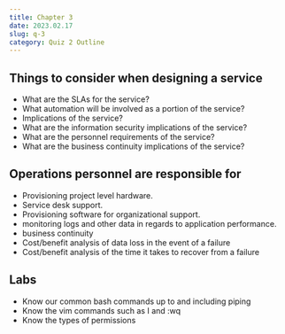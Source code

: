 ```yaml
---
title: Chapter 3
date: 2023.02.17
slug: q-3
category: Quiz 2 Outline
---
```


## Things to consider when designing a service

- What are the SLAs for the service?
- What automation will be involved as a portion of the service?
- Implications of the service?
- What are the information security implications of the service?
- What are the personnel requirements of the service?
- What are the business continuity implications of the service?

## Operations personnel are responsible for

- Provisioning project level hardware.
- Service desk support.
- Provisioning software for organizational support.
- monitoring logs and other data in regards to application performance.
- business continuity
- Cost/benefit analysis of data loss in the event of a failure
- Cost/benefit analysis of the time it takes to recover from a failure

## Labs

- Know our common bash commands up to and including piping
- Know the vim commands such as I and :wq
- Know the types of permissions
